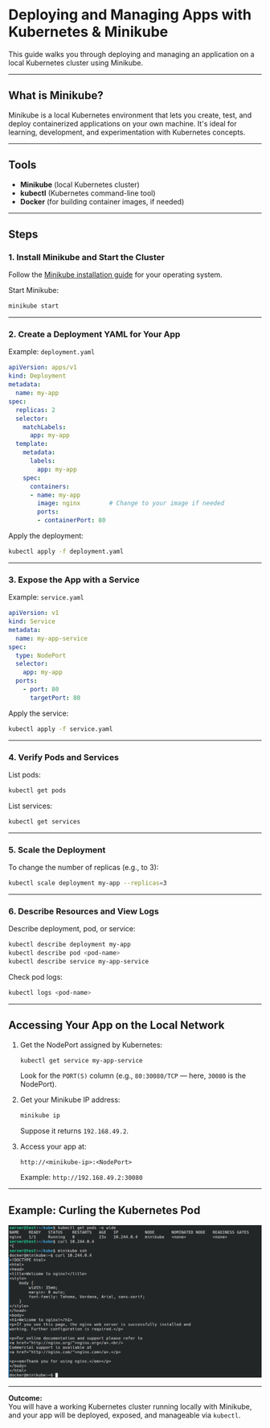 # Deploying and Managing Apps with Kubernetes & Minikube

This guide walks you through deploying and managing an application on a local Kubernetes cluster using Minikube.

---

## What is Minikube?

Minikube is a local Kubernetes environment that lets you create, test, and deploy containerized applications on your own machine. It's ideal for learning, development, and experimentation with Kubernetes concepts.

---

## Tools

- **Minikube** (local Kubernetes cluster)
- **kubectl** (Kubernetes command-line tool)
- **Docker** (for building container images, if needed)

---

## Steps

### 1. Install Minikube and Start the Cluster

Follow the [Minikube installation guide](https://minikube.sigs.k8s.io/docs/start/) for your operating system.

Start Minikube:

```sh
minikube start
```

---

### 2. Create a Deployment YAML for Your App

Example: `deployment.yaml`

```yaml
apiVersion: apps/v1
kind: Deployment
metadata:
  name: my-app
spec:
  replicas: 2
  selector:
    matchLabels:
      app: my-app
  template:
    metadata:
      labels:
        app: my-app
    spec:
      containers:
      - name: my-app
        image: nginx        # Change to your image if needed
        ports:
        - containerPort: 80
```

Apply the deployment:

```sh
kubectl apply -f deployment.yaml
```

---

### 3. Expose the App with a Service

Example: `service.yaml`

```yaml
apiVersion: v1
kind: Service
metadata:
  name: my-app-service
spec:
  type: NodePort
  selector:
    app: my-app
  ports:
    - port: 80
      targetPort: 80
```

Apply the service:

```sh
kubectl apply -f service.yaml
```

---

### 4. Verify Pods and Services

List pods:

```sh
kubectl get pods
```

List services:

```sh
kubectl get services
```

---

### 5. Scale the Deployment

To change the number of replicas (e.g., to 3):

```sh
kubectl scale deployment my-app --replicas=3
```

---

### 6. Describe Resources and View Logs

Describe deployment, pod, or service:

```sh
kubectl describe deployment my-app
kubectl describe pod <pod-name>
kubectl describe service my-app-service
```

Check pod logs:

```sh
kubectl logs <pod-name>
```

---

## Accessing Your App on the Local Network

1. Get the NodePort assigned by Kubernetes:
   ```sh
   kubectl get service my-app-service
   ```
   Look for the `PORT(S)` column (e.g., `80:30080/TCP` — here, `30080` is the NodePort).

2. Get your Minikube IP address:
   ```sh
   minikube ip
   ```
   Suppose it returns `192.168.49.2`.

3. Access your app at:
   ```
   http://<minikube-ip>:<NodePort>
   ```
   Example: `http://192.168.49.2:30080`

---

## Example: Curling the Kubernetes Pod

![Kubernetes Pod Curl Example](k8s.png)

---

**Outcome:**  
You will have a working Kubernetes cluster running locally with Minikube, and your app will be deployed, exposed, and manageable via `kubectl`.